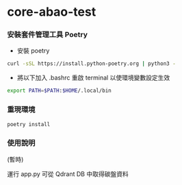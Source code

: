 # core-abao-test


### 安裝套件管理工具 Poetry

- 安裝 poetry

```bash
curl -sSL https://install.python-poetry.org | python3 -
```

- 將以下加入 .bashrc 重啟 terminal 以使環境變數設定生效
    
```bash
export PATH=$PATH:$HOME/.local/bin
```

### 重現環境

```bash
poetry install
```

### 使用說明

(暫時)

運行 app.py 可從 Qdrant DB 中取得碳盤資料
